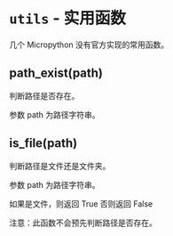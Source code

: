 # `utils` - 实用函数

几个 Micropython 没有官方实现的常用函数。

## path_exist(path)

判断路径是否存在。

参数 path 为路径字符串。

## is_file(path)

判断路径是文件还是文件夹。

参数 path 为路径字符串。

如果是文件，则返回 True 否则返回 False

注意：此函数不会预先判断路径是否存在。